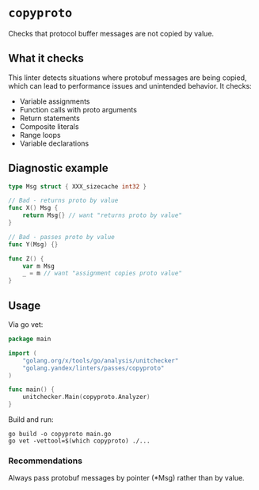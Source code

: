 # `copyproto`

Checks that protocol buffer messages are not copied by value.

## What it checks

This linter detects situations where protobuf messages are being copied, which can lead to
performance issues and unintended behavior. It checks:

- Variable assignments
- Function calls with proto arguments
- Return statements
- Composite literals
- Range loops
- Variable declarations

## Diagnostic example

```go
type Msg struct { XXX_sizecache int32 }

// Bad - returns proto by value
func X() Msg {
    return Msg{} // want "returns proto by value"
}

// Bad - passes proto by value
func Y(Msg) {}

func Z() {
    var m Msg
    _ = m // want "assignment copies proto value"
}
```

## Usage

Via go vet:

```go
package main

import (
    "golang.org/x/tools/go/analysis/unitchecker"
    "golang.yandex/linters/passes/copyproto"
)

func main() {
    unitchecker.Main(copyproto.Analyzer)
}
```

Build and run:

```
go build -o copyproto main.go
go vet -vettool=$(which copyproto) ./...
```

### Recommendations

Always pass protobuf messages by pointer (*Msg) rather than by value.

